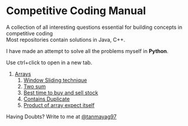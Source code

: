 # Competitive Coding Manual
A collection of all interesting questions essential for building concepts in competitive coding <br>
Most repositories contain solutions in Java, C++.

I have made an attempt to solve all the problems myself  in **Python**.

Use ctrl+click to open in a new tab.
1. [Arrays](https://github.com/tanmayag97/competitive_coding_manual/tree/master/Arrays)
    1. [Window Sliding technique](https://github.com/tanmayag97/competitive_coding_manual/blob/master/Arrays/Window%20sliding%20technique.ipynb)
    2. [Two sum](https://github.com/tanmayag97/competitive_coding_manual/blob/master/Arrays/Two%20sum.ipynb)
    3. [Best time to buy and sell stock](https://github.com/tanmayag97/competitive_coding_manual/blob/master/Arrays/Best%20time%20to%20buy%20and%20sell%20stock.ipynb)
    4. [Contains Duplicate](https://github.com/tanmayag97/competitive_coding_manual/blob/master/Arrays/Contains%20duplicate.ipynb)
    5. [Product of array expect itself](https://github.com/tanmayag97/competitive_coding_manual/blob/master/Arrays/Product%20of%20Array%20except%20itself.ipynb)





Having Doubts?
Write to me at [@tanmayag97](mailto:tanmayag97@gmail.com?subject=[GitHub]%20Doubt%20in%20arrays)

